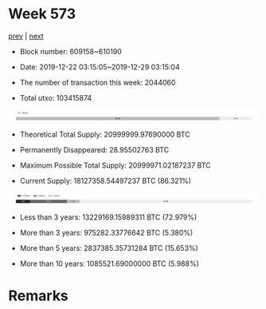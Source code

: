 # Week 573

[prev](week0572.md) | [next](week0574.md)

- Block number: 609158~610190

- Date: 2019-12-22 03:15:05~2019-12-29 03:15:04

- The number of transaction this week: 2044060

- Total utxo: 103415874

![](../images/mined_week0573.png)

- Theoretical Total Supply: 20999999.97690000 BTC

- Permanently Disappeared: 28.95502763 BTC

- Maximum Possible Total Supply: 20999971.02187237 BTC

- Current Supply: 18127358.54497237 BTC (86.321%)

![](../images/year_week0573.png)


- Less than 3 years: 13229169.15989311 BTC (72.979%)

- More than 3 years: 975282.33776642 BTC (5.380%)

- More than 5 years: 2837385.35731284 BTC (15.653%)

- More than 10 years: 1085521.69000000 BTC (5.988%)

# Remarks

